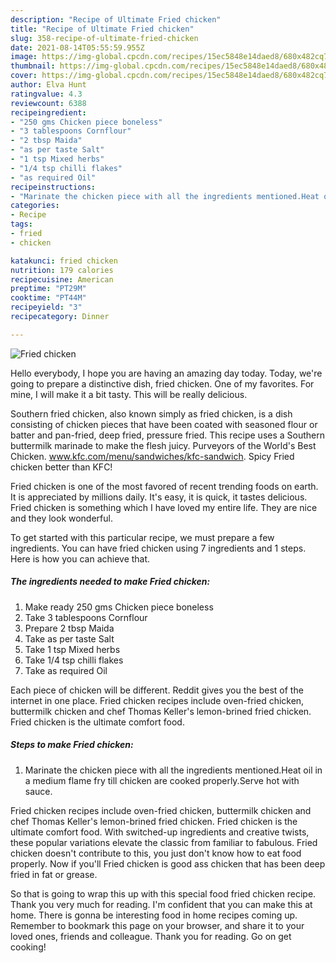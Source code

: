 ```yaml
---
description: "Recipe of Ultimate Fried chicken"
title: "Recipe of Ultimate Fried chicken"
slug: 358-recipe-of-ultimate-fried-chicken
date: 2021-08-14T05:55:59.955Z
image: https://img-global.cpcdn.com/recipes/15ec5848e14daed8/680x482cq70/fried-chicken-recipe-main-photo.jpg
thumbnail: https://img-global.cpcdn.com/recipes/15ec5848e14daed8/680x482cq70/fried-chicken-recipe-main-photo.jpg
cover: https://img-global.cpcdn.com/recipes/15ec5848e14daed8/680x482cq70/fried-chicken-recipe-main-photo.jpg
author: Elva Hunt
ratingvalue: 4.3
reviewcount: 6388
recipeingredient:
- "250 gms Chicken piece boneless"
- "3 tablespoons Cornflour"
- "2 tbsp Maida"
- "as per taste Salt"
- "1 tsp Mixed herbs"
- "1/4 tsp chilli flakes"
- "as required Oil"
recipeinstructions:
- "Marinate the chicken piece with all the ingredients mentioned.Heat oil in a medium flame fry till chicken are cooked properly.Serve hot with sauce."
categories:
- Recipe
tags:
- fried
- chicken

katakunci: fried chicken 
nutrition: 179 calories
recipecuisine: American
preptime: "PT29M"
cooktime: "PT44M"
recipeyield: "3"
recipecategory: Dinner

---
```



![Fried chicken](https://img-global.cpcdn.com/recipes/15ec5848e14daed8/680x482cq70/fried-chicken-recipe-main-photo.jpg)

Hello everybody, I hope you are having an amazing day today. Today, we're going to prepare a distinctive dish, fried chicken. One of my favorites. For mine, I will make it a bit tasty. This will be really delicious.

Southern fried chicken, also known simply as fried chicken, is a dish consisting of chicken pieces that have been coated with seasoned flour or batter and pan-fried, deep fried, pressure fried. This recipe uses a Southern buttermilk marinade to make the flesh juicy. Purveyors of the World&#39;s Best Chicken. www.kfc.com/menu/sandwiches/kfc-sandwich. Spicy Fried chicken better than KFC!

Fried chicken is one of the most favored of recent trending foods on earth. It is appreciated by millions daily. It's easy, it is quick, it tastes delicious. Fried chicken is something which I have loved my entire life. They are nice and they look wonderful.


To get started with this particular recipe, we must prepare a few ingredients. You can have fried chicken using 7 ingredients and 1 steps. Here is how you can achieve that.

<!--inarticleads1-->

##### The ingredients needed to make Fried chicken:

1. Make ready 250 gms Chicken piece boneless
1. Take 3 tablespoons Cornflour
1. Prepare 2 tbsp Maida
1. Take as per taste Salt
1. Take 1 tsp Mixed herbs
1. Take 1/4 tsp chilli flakes
1. Take as required Oil


Each piece of chicken will be different. Reddit gives you the best of the internet in one place. Fried chicken recipes include oven-fried chicken, buttermilk chicken and chef Thomas Keller&#39;s lemon-brined fried chicken. Fried chicken is the ultimate comfort food. 

<!--inarticleads2-->

##### Steps to make Fried chicken:

1. Marinate the chicken piece with all the ingredients mentioned.Heat oil in a medium flame fry till chicken are cooked properly.Serve hot with sauce.


Fried chicken recipes include oven-fried chicken, buttermilk chicken and chef Thomas Keller&#39;s lemon-brined fried chicken. Fried chicken is the ultimate comfort food. With switched-up ingredients and creative twists, these popular variations elevate the classic from familiar to fabulous. Fried chicken doesn&#39;t contribute to this, you just don&#39;t know how to eat food properly. Now if you&#39;ll Fried chicken is good ass chicken that has been deep fried in fat or grease. 

So that is going to wrap this up with this special food fried chicken recipe. Thank you very much for reading. I'm confident that you can make this at home. There is gonna be interesting food in home recipes coming up. Remember to bookmark this page on your browser, and share it to your loved ones, friends and colleague. Thank you for reading. Go on get cooking!
